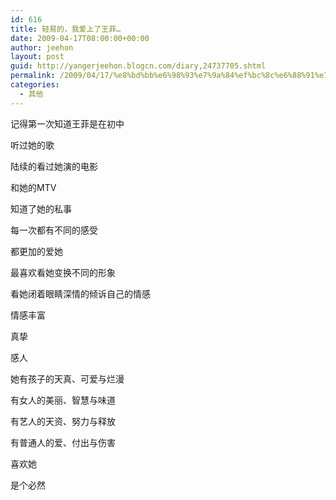 ```yaml
---
id: 616
title: 轻易的，我爱上了王菲…
date: 2009-04-17T08:00:00+00:00
author: jeehon
layout: post
guid: http://yangerjeehon.blogcn.com/diary,24737705.shtml
permalink: /2009/04/17/%e8%bd%bb%e6%98%93%e7%9a%84%ef%bc%8c%e6%88%91%e7%88%b1%e4%b8%8a%e4%ba%86%e7%8e%8b%e8%8f%b2%e2%80%a6/
categories:
  - 其他
---
```

记得第一次知道王菲是在初中
  
听过她的歌
  
陆续的看过她演的电影
  
和她的MTV
  
知道了她的私事
  
每一次都有不同的感受
  
都更加的爱她
  
最喜欢看她变换不同的形象
  
看她闭着眼睛深情的倾诉自己的情感
  
情感丰富
  
真挚
  
感人
  
她有孩子的天真、可爱与烂漫
  
有女人的美丽、智慧与味道
  
有艺人的天资、努力与释放
  
有普通人的爱、付出与伤害
  
喜欢她
  
是个必然
